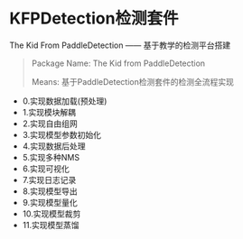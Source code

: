 # KFPDetection检测套件
The Kid From PaddleDetection —— 基于教学的检测平台搭建

> Package Name: The Kid from PaddleDetection
> 
> Means: 基于PaddleDetection检测套件的检测全流程实现

- 0.实现数据加载(预处理)
- 1.实现模块解耦
- 2.实现自由组网
- 3.实现模型参数初始化
- 4.实现数据后处理
- 5.实现多种NMS
- 6.实现可视化
- 7.实现日志记录
- 8.实现模型导出
- 9.实现模型量化
- 10.实现模型裁剪
- 11.实现模型蒸馏
